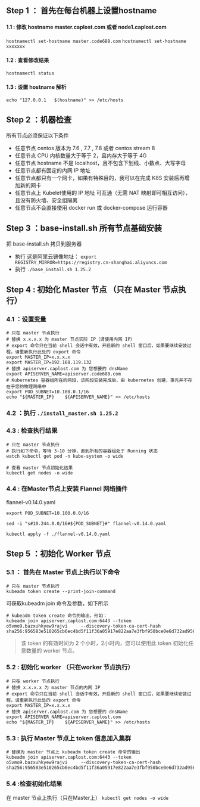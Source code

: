 ## Step 1 ： 首先在每台机器上设置hostname
#### 1.1 : 修改 hostname master.caplost.com 或者 node1.caplost.com
`hostnamectl set-hostname master.code688.com`
`hostnamectl set-hostname xxxxxxx`
#### 1.2 : 查看修改结果
`hostnamectl status`
#### 1.3 : 设置 hostname 解析
`echo "127.0.0.1   $(hostname)" >> /etc/hosts`

## Step 2 ：机器检查
所有节点必须保证以下条件
- 任意节点 centos 版本为 7.6 , 7.7 , 7.8 或者 centos stream 8
- 任意节点 CPU 内核数量大于等于 2，且内存大于等于 4G
- 任意节点 hostname 不是 localhost，且不包含下划线、小数点、大写字母
- 任意节点都有固定的内网 IP 地址
- 任意节点都只有一个网卡，如果有特殊目的，我可以在完成 K8S 安装后再增加新的网卡
- 任意节点上 Kubelet使用的 IP 地址 可互通（无需 NAT 映射即可相互访问），且没有防火墙、安全组隔离
- 任意节点不会直接使用 docker run 或 docker-compose 运行容器


## Step 3 ：base-install.sh 所有节点基础安装
把 base-install.sh 拷贝到服务器 
- 执行 这是阿里云镜像地址：
  `export REGISTRY_MIRROR=https://registry.cn-shanghai.aliyuncs.com`
- 执行 `./base_install.sh 1.25.2`

## Step 4 : 初始化 Master 节点 （只在 Master 节点执行）
### 4.1 ：设置变量
```
# 只在 master 节点执行
# 替换 x.x.x.x 为 master 节点实际 IP（请使用内网 IP） 
# export 命令只在当前 shell 会话中有效，开启新的 shell 窗口后，如果要继续安装过程，请重新执行此处的 export 命令
export MASTER_IP=x.x.x.x
export MASTER_IP=192.168.119.132
# 替换 apiserver.caplost.com 为 您想要的 dnsName 
export APISERVER_NAME=apiserver.code688.com
# Kubernetes 容器组所在的网段，该网段安装完成后，由 kubernetes 创建，事先并不存在于您的物理网络中
export POD_SUBNET=10.100.0.1/16
echo "${MASTER_IP}    ${APISERVER_NAME}" >> /etc/hosts
```

### 4.2 ：执行 `./install_master.sh 1.25.2`

### 4.3 : 检查执行结果
```
# 只在 master 节点执行
# 执行如下命令，等待 3-10 分钟，直到所有的容器组处于 Running 状态
watch kubectl get pod -n kube-system -o wide

# 查看 master 节点初始化结果
kubectl get nodes -o wide 
```
### 4.4 : 在Master节点上安装 Flannel 网络插件
flannel-v0.14.0.yaml

```
export POD_SUBNET=10.100.0.0/16

sed -i "s#10.244.0.0/16#${POD_SUBNET}#" flannel-v0.14.0.yaml

kubectl apply -f ./flannel-v0.14.0.yaml
```

## Step 5 ：初始化 Worker 节点
### 5.1 ： 首先在 Master 节点上执行以下命令
```
# 只在 master 节点执行
kubeadm token create --print-join-command

```
可获取kubeadm join 命令及参数，如下所示
```
# kubeadm token create 命令的输出，形如：
kubeadm join apiserver.caplost.com:6443 --token o5vmo9.bazxuhkyew9rajvi     --discovery-token-ca-cert-hash sha256:956583e510265cb6ec4bd5f11f36a05917e822aa7e3fbf950bce0e6d732ad956 

```
>该 token 的有效时间为 2 个小时，2小时内，您可以使用此 token 初始化任意数量的 worker 节点。

### 5.2 : 初始化 worker （只在worker 节点执行）

```
# 只在 worker 节点执行
# 替换 x.x.x.x 为 master 节点的内网 IP
# export 命令只在当前 shell 会话中有效，开启新的 shell 窗口后，如果要继续安装过程，请重新执行此处的 export 命令
export MASTER_IP=x.x.x.x
# 替换 apiserver.caplost.com 为 您想要的 dnsName 
export APISERVER_NAME=apiserver.caplost.com
echo "${MASTER_IP}    ${APISERVER_NAME}" >> /etc/hosts
```

### 5.3 : 执行 Master 节点上 token 信息加入集群
```
# 替换为 master 节点上 kubeadm token create 命令的输出
kubeadm join apiserver.caplost.com:6443 --token o5vmo9.bazxuhkyew9rajvi     --discovery-token-ca-cert-hash sha256:956583e510265cb6ec4bd5f11f36a05917e822aa7e3fbf950bce0e6d732ad956 

```
           
### 5.4 :检查初始化结果
在 master 节点上执行（只在Master上）
`kubectl get nodes -o wide`